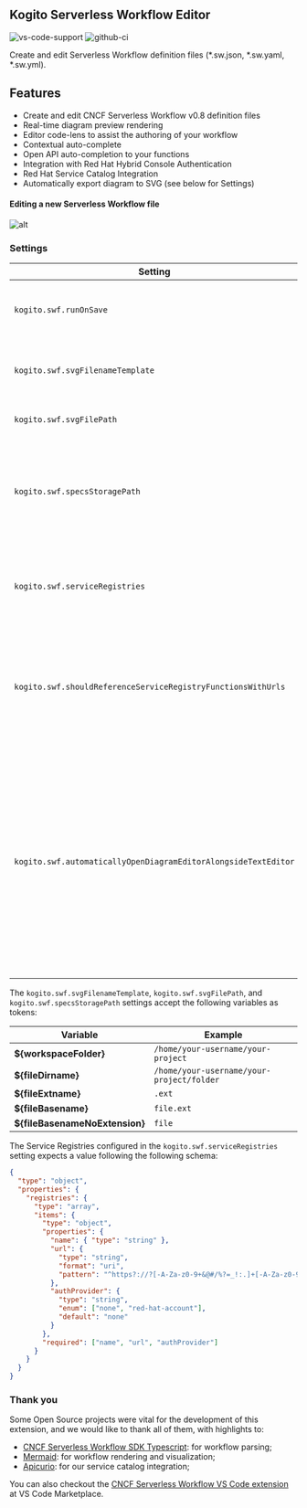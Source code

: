 ## Kogito Serverless Workflow Editor

![vs-code-support](https://img.shields.io/badge/Visual%20Studio%20Code-1.66.0+-blue.svg)
![github-ci](https://github.com/kiegroup/kie-tools/actions/workflows/ci_build.yml/badge.svg)

Create and edit Serverless Workflow definition files (\*.sw.json, \*.sw.yaml, \*.sw.yml).

## Features

- Create and edit CNCF Serverless Workflow v0.8 definition files
- Real-time diagram preview rendering
- Editor code-lens to assist the authoring of your workflow
- Contextual auto-complete
- Open API auto-completion to your functions
- Integration with Red Hat Hybrid Console Authentication
- Red Hat Service Catalog Integration
- Automatically export diagram to SVG (see below for Settings)

#### Editing a new Serverless Workflow file

![alt](./gifs/sw.gif?raw=true)

### Settings

| Setting                                                        | Description                                                                                                                                                                                                                                             | Default value                                                                    |
| -------------------------------------------------------------- | ------------------------------------------------------------------------------------------------------------------------------------------------------------------------------------------------------------------------------------------------------- | -------------------------------------------------------------------------------- |
| `kogito.swf.runOnSave`                                         | Execute a command on each save operation of the SW file                                                                                                                                                                                                 | `extension.kogito.swf.silentlyGenerateSvg`                                       |
| `kogito.swf.svgFilenameTemplate`                               | Filename template to be used when generating SVG files                                                                                                                                                                                                  | `${fileBasenameNoExtension}.svg`                                                 |
| `kogito.swf.svgFilePath`                                       | Where to save generated SVG files                                                                                                                                                                                                                       | `${fileDirname}`                                                                 |
| `kogito.swf.specsStoragePath`                                  | Directory where spec files are stored (defaults to a 'specs' directory in the same path as the Serverless Workflow file).                                                                                                                               | `${fileDirname}/specs`                                                           |
| `kogito.swf.serviceRegistries`                                 | List of Service Registries to fetch artifacts that improve the functions autocompletion mechanism.                                                                                                                                                      | `(empty)`                                                                        |
| `kogito.swf.shouldReferenceServiceRegistryFunctionsWithUrls`   | When adding a function coming from a Service Registry, use its URL to reference it, instead of downloading the file.                                                                                                                                    | `false`                                                                          |
| `kogito.swf.automaticallyOpenDiagramEditorAlongsideTextEditor` | When opening Serverless Workflow files, decide whether or not to open the Diagram Editor alongside the text editor. Regardless of the configured option, you can always open the Serverless Workflow Diagram Editor using the 'Open as Diagram' button. | `Ask next time` (possible: `Open automatically`, `Do not open`, `Ask next time`) |

The `kogito.swf.svgFilenameTemplate`, `kogito.swf.svgFilePath`, and `kogito.swf.specsStoragePath` settings accept the following variables as tokens:

| Variable                       | Example                                   |
| ------------------------------ | ----------------------------------------- |
| **${workspaceFolder}**         | `/home/your-username/your-project`        |
| **${fileDirname}**             | `/home/your-username/your-project/folder` |
| **${fileExtname}**             | `.ext`                                    |
| **${fileBasename}**            | `file.ext`                                |
| **${fileBasenameNoExtension}** | `file`                                    |

The Service Registries configured in the `kogito.swf.serviceRegistries` setting expects a value following the following schema:

```json
{
  "type": "object",
  "properties": {
    "registries": {
      "type": "array",
      "items": {
        "type": "object",
        "properties": {
          "name": { "type": "string" },
          "url": {
            "type": "string",
            "format": "uri",
            "pattern": "^https?://?[-A-Za-z0-9+&@#/%?=_!:.]+[-A-Za-z0-9+&@#/%=~_|]"
          },
          "authProvider": {
            "type": "string",
            "enum": ["none", "red-hat-account"],
            "default": "none"
          }
        },
        "required": ["name", "url", "authProvider"]
      }
    }
  }
}
```

### Thank you

Some Open Source projects were vital for the development of this extension, and we would like to thank all of them, with highlights to:

- [CNCF Serverless Workflow SDK Typescript](https://github.com/serverlessworkflow/sdk-typescript): for workflow parsing;
- [Mermaid](https://mermaid-js.github.io/): for workflow rendering and visualization;
- [Apicurio](https://www.apicur.io/): for our service catalog integration;

You can also checkout the [CNCF Serverless Workflow VS Code extension](https://marketplace.visualstudio.com/items?itemName=serverlessworkflow.vscode-extension-serverless-workflow-editor) at VS Code Marketplace.
